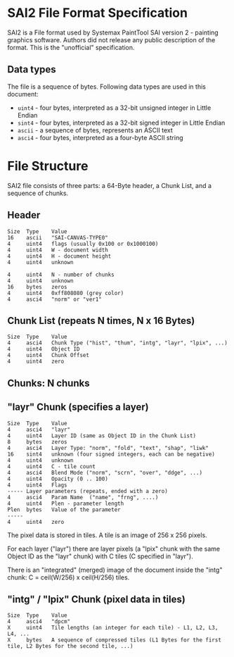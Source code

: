 # SAI2 File Format Specification

SAI2 is a File format used by Systemax PaintTool SAI version 2 - painting graphics software. Authors did not release any public description of the format. This is the "unofficial" specification.



## Data types

The file is a sequence of bytes. Following data types are used in this document:
- `uint4` - four bytes, interpreted as a 32-bit unsigned integer in Little Endian
- `sint4` - four bytes, interpreted as a 32-bit   signed integer in Little Endian
- `ascii` - a sequence of bytes, represents an ASCII text
- `asci4` - four bytes, interpreted as a four-byte ASCII string


# File Structure

SAI2 file consists of three parts: a 64-Byte header, a Chunk List, and a sequence of chunks.

## Header
    Size  Type    Value
    16    ascii   "SAI-CANVAS-TYPE0"
    4     uint4   flags (usually 0x100 or 0x1000100)
    4     uint4   W - document width
    4     uint4   H - document height
    4     uint4   unknown
    
    4     uint4   N - number of chunks
    4     uint4   unknown
    16    bytes   zeros
    4     uint4   0xff808080 (grey color)
    4     asci4   "norm" or "ver1"

## Chunk List (repeats N times, N x 16 Bytes)

    Size  Type    Value
    4     asci4   Chunk Type ("hist", "thum", "intg", "layr", "lpix", ...)
    4     uint4   Object ID
    4     uint4   Chunk Offset
    4     uint4   zero

## Chunks: N chunks

## "layr" Chunk (specifies a layer)

    Size  Type    Value
    4     asci4   "layr"
    4     uint4   Layer ID (same as Object ID in the Chunk List)
    8     bytes   zeros
    4     asci4   Layer Type: "norm", "fold", "text", "shap", "liwk"
    16    sint4   unknown (four signed integers, each can be negative)
    4     uint4   unknown
    4     uint4   C - tile count
    4     asci4   Blend Mode ("norm", "scrn", "over", "ddge", ...)
    4     uint4   Opacity (0 .. 100)
    4     uint4   Flags
    ----- Layer parameters (repeats, ended with a zero)
    4     asci4   Param Name  ("name", "frng", ....)
    4     uint4   Plen - parameter length
    Plen  bytes   Value of the parameter
    -----
    4     uint4   zero

The pixel data is stored in tiles. A tile is an image of 256 x 256 pixels.

For each layer ("layr") there are layer pixels (a "lpix" chunk with the same Object ID as the "layr" chunk) with C tiles (C specified in "layr").

There is an "integrated" (merged) image of the document inside the "intg" chunk: C = ceil(W/256) x ceil(H/256) tiles.

## "intg" / "lpix" Chunk (pixel data in tiles)

    Size  Type    Value
    4     asci4   "dpcm"     
    X     uint4   Tile lengths (an integer for each tile) - L1, L2, L3, L4, ...
    X     bytes   A sequence of compressed tiles (L1 Bytes for the first tile, L2 Bytes for the second tile, ...)
    

    
    

